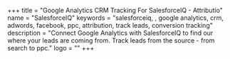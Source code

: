 +++
title = "Google Analytics CRM Tracking For SalesforceIQ - Attributio"
name = "SalesforceIQ"
keywords = "salesforceiq, , google analytics, crm, adwords, facebook, ppc, attribution, track leads, conversion tracking"
description = "Connect Google Analytics with SalesforceIQ to find our where your leads are coming from. Track leads from the source - from search to ppc."
logo = ""
+++
